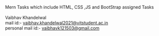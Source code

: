 Mern Tasks which include HTML, CSS ,JS and BootStrap assigned Tasks<br><br>
Vaibhav Khandelwal<br>
mail id:- vaibhav.khandelwal2021@vitstudent.ac.in <br>
personal mail id:- vaibhavk121503@gmail.com
